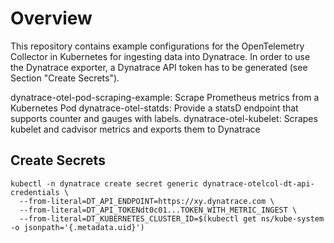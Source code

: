 # Overview
This repository contains example configurations for the OpenTelemetry Collector in Kubernetes for ingesting data into Dynatrace. In order to use the Dynatrace exporter, a Dynatrace API token has to be generated (see Section "Create Secrets").

dynatrace-otel-pod-scraping-example: Scrape Prometheus metrics from a Kubernetes Pod
dynatrace-otel-statds: Provide a statsD endpoint that supports counter and gauges with labels.
dynatrace-otel-kubelet: Scrapes kubelet and cadvisor metrics and exports them to Dynatrace

## Create Secrets
```
kubectl -n dynatrace create secret generic dynatrace-otelcol-dt-api-credentials \
  --from-literal=DT_API_ENDPOINT=https://xy.dynatrace.com \
  --from-literal=DT_API_TOKENdt0c01...TOKEN_WITH_METRIC_INGEST \
  --from-literal=DT_KUBERNETES_CLUSTER_ID=$(kubectl get ns/kube-system -o jsonpath='{.metadata.uid}')
```